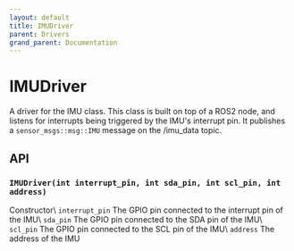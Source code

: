 ```yaml
---
layout: default
title: IMUDriver
parent: Drivers
grand_parent: Documentation
---
```


# IMUDriver
A driver for the IMU class. This class is built on top of a ROS2 node, and listens for interrupts being triggered by the IMU's interrupt pin. It publishes a
`sensor_msgs::msg::IMU` message on the /imu_data topic.

## API

### `IMUDriver(int interrupt_pin, int sda_pin, int scl_pin, int address)`
Constructor\\
`interrupt_pin` The GPIO pin connected to the interrupt pin of the IMU\\
`sda_pin` The GPIO pin connected to the SDA pin of the IMU\\
`scl_pin` The GPIO pin connected to the SCL pin of the IMU\\
`address` The address of the IMU
